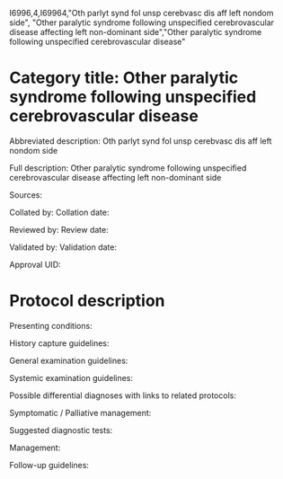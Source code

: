 I6996,4,I69964,"Oth parlyt synd fol unsp cerebvasc dis aff left nondom side", "Other paralytic syndrome following unspecified cerebrovascular disease affecting left non-dominant side","Other paralytic syndrome following unspecified cerebrovascular disease"
# Category title: Other paralytic syndrome following unspecified cerebrovascular disease

Abbreviated description: Oth parlyt synd fol unsp cerebvasc dis aff left nondom side

Full description: Other paralytic syndrome following unspecified cerebrovascular disease affecting left non-dominant side

Sources:

Collated by:
Collation date:

Reviewed by:
Review date:

Validated by:
Validation date:

Approval UID:

# Protocol description

Presenting conditions:

History capture guidelines:

General examination guidelines:

Systemic examination guidelines:

Possible differential diagnoses with links to related protocols:

Symptomatic / Palliative management:

Suggested diagnostic tests:

Management:

Follow-up guidelines:
